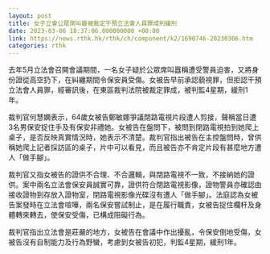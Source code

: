 ```yaml
---
layout: post
title: 女子立會公眾席叫囂被裁定干預立法會人員罪成判緩刑
date: 2023-03-06 18:37:06.000000000 +08:00
link: https://news.rthk.hk/rthk/ch/component/k2/1690746-20230306.htm
categories: rthk
---
```


去年5月立法會召開會議期間，一名女子疑於公眾席叫囂稱遭受警員迫害，又將身份證從高空扔下，在糾纏期間令保安員受傷。女被告早前承認藐視罪，但拒認干預立法會人員罪，經審訊後，在東區裁判法院被裁定罪成，被判監4星期，緩刑1年。

裁判官何慧嫻表示，64歲女被告鄭敏娜爭議閉路電視片段遭人剪接，聲稱當日遭 3名男保安捉住手及有保安非禮她。女被告在盤問下，被問到閉路電視拍到她爬上桌子，是否反映真實情況時，她表示不清楚。裁判官指出被告在主控盤問時，曾供稱她爬上記者採訪區的桌子，片中可以看見，而且被告亦不肯定片段有甚麼地方遭人「做手腳」。

裁判官又指女被告的證供不合理、不合邏輯，與閉路電視不一致，不接納她的證供。案中兩名立法會保安員誠實可靠，證供符合閉路電視影像，證物警員亦確認由接收證物到存放入證物室，閉路電視影像光碟沒有遭人「做手腳」。法庭認為女被告案發時在立法會喧嘩，兩名保安嘗試制止，是在履行職責，女被告捉住欄杆及身體轉來轉去，使保安受傷，已構成阻礙行為。

裁判官指出立法會是莊嚴的地方，女被告在會議中作出擾亂，令保安倒地受傷，女被告沒有自制能力及行為野蠻，考慮到女被告初犯，判監4星期，緩刑1年。

